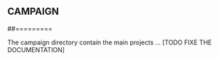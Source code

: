 ## CAMPAIGN
##=========

The campaign directory contain the main projects ...
[TODO FIXE THE DOCUMENTATION]


